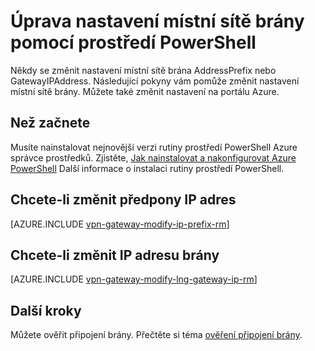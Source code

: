 <properties
   pageTitle="Změna místní síti brány IP adresu předpony nebo brány | Microsoft Azure"
   description="Tento článek vás provede s Změna předpony IP adres pro místní síti brány"
   services="vpn-gateway"
   documentationCenter="na"
   authors="cherylmc"
   manager="carmonm"
   editor=""
   tags="azure-resource-manager"/>

<tags
   ms.service="vpn-gateway"
   ms.devlang="na"
   ms.topic="article"
   ms.tgt_pltfrm="na"
   ms.workload="infrastructure-services"
   ms.date="08/08/2016"
   ms.author="cherylmc"/>

# <a name="modify-local-network-gateway-settings-using-powershell"></a>Úprava nastavení místní sítě brány pomocí prostředí PowerShell

Někdy se změnit nastavení místní sítě brána AddressPrefix nebo GatewayIPAddress. Následující pokyny vám pomůže změnit nastavení místní sítě brány. Můžete také změnit nastavení na portálu Azure.

## <a name="before-you-begin"></a>Než začnete
    
Musíte nainstalovat nejnovější verzi rutiny prostředí PowerShell Azure správce prostředků. Zjistěte, [Jak nainstalovat a nakonfigurovat Azure PowerShell](../powershell-install-configure.md) Další informace o instalaci rutiny prostředí PowerShell.

## <a name="to-modify-ip-address-prefixes"></a>Chcete-li změnit předpony IP adres

[AZURE.INCLUDE [vpn-gateway-modify-ip-prefix-rm](../../includes/vpn-gateway-modify-ip-prefix-rm-include.md)]

## <a name="to-modify-the-gateway-ip-address"></a>Chcete-li změnit IP adresu brány

[AZURE.INCLUDE [vpn-gateway-modify-lng-gateway-ip-rm](../../includes/vpn-gateway-modify-lng-gateway-ip-rm-include.md)]

## <a name="next-steps"></a>Další kroky

Můžete ověřit připojení brány. Přečtěte si téma [ověření připojení brány](vpn-gateway-verify-connection-resource-manager.md).

